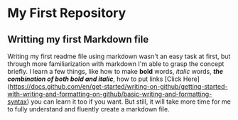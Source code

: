 # My First Repository
## Writting my first Markdown file
Writing my first readme file using markdown wasn't an easy task at first, but through more familiarization with markdown I'm able to grasp the concept briefly. I learn a few things, like how to make **bold** words, *italic* words, ***the combination of both bold and italic***, how to put links [Click Here] (https://docs.github.com/en/get-started/writing-on-github/getting-started-with-writing-and-formatting-on-github/basic-writing-and-formatting-syntax) you can learn it too if you want. But still, it will take more time for me to fully understand and fluently create a markdown file. 
